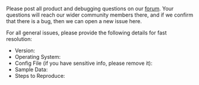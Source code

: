Please post all product and debugging questions on our [forum](https://discuss.elastic.co/c/logstash). Your questions will reach our wider community members there, and if we confirm that there is a bug, then we can open a new issue here.

For all general issues, please provide the following details for fast resolution:

- Version:
- Operating System:
- Config File (if you have sensitive info, please remove it):
- Sample Data:
- Steps to Reproduce:
